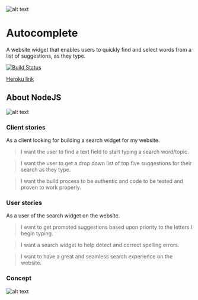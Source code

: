 ![alt text](https://camo.githubusercontent.com/257c0cbc35a9d1e8d9ae673264876260ee8bac69/68747470733a2f2f73382e706f7374696d672e6f72672f776f6a65616c636e702f6c6f676f312e6a7067)

# Autocomplete

A website widget that enables users to quickly find and select words from a list of suggestions, as they type.

[![Build Status](https://travis-ci.org/super4minions/Autocomplete.svg?branch=master)](https://travis-ci.org/super4minions/Autocomplete)

[Heroku link](https://superminionsearch.herokuapp.com/)

## About NodeJS
![alt text](http://ericsowell.com/content/post-images/nodejsdoesalotforyou.png)

### Client stories
As a client looking for building a search widget for my website.
> I want the user to find a text field to start typing a search word/topic.

> I want the user to get a drop down list of top five suggestions for their search as they type.

> I want the build process to be authentic and code to be tested and proven to work properly.

### User stories
As a user of the search widget on the website.

> I want to get promoted suggestions based upon priority to the letters I begin typing.

> I want a search widget to help detect and correct spelling errors.

> I want to have a great and seamless search experience on the website.

### Concept
![alt text](http://imgh.us/Sk01_1.jpeg)
